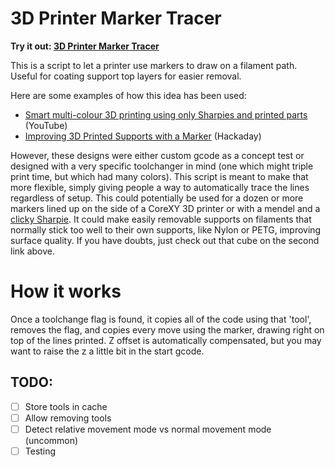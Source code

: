 # 3D Printer Marker Tracer

__Try it out: [3D Printer Marker Tracer](https://aamott.github.io/3D-Printer-Marker-Tracer/marker-tracer.htm)__

This is a script to let a printer use markers to draw on a filament path. Useful for coating support top layers for easier removal. 

Here are some examples of how this idea has been used: 
- [Smart multi-colour 3D printing using only Sharpies and printed parts](https://www.youtube.com/watch?v=UnWxbU7Hfro) (YouTube)
- [Improving 3D Printed Supports with a Marker](https://hackaday.com/2020/05/27/improving-3d-printed-supports-with-a-marker/0) (Hackaday)

However, these designs were either custom gcode as a concept test or designed with a very specific toolchanger in mind (one which might triple print time, but which had many colors). This script is meant to make that more flexible, simply giving people a way to automatically trace the lines regardless of setup. This could potentially be used for a dozen or more markers lined up on the side of a CoreXY 3D printer or with a mendel and a [clicky Sharpie](https://www.sharpie.com/markers/permanent-markers/sharpie-retractable-permanent-markers-fine-point/SP_1185598.html). It could make easily removable supports on filaments that normally stick too well to their own supports, like Nylon or PETG, improving surface quality. If you have doubts, just check out that cube on the second link above. 

# How it works
Once a toolchange flag is found, it copies all of the code using that 'tool', removes the flag, and copies every move using the marker, drawing right on top of the lines printed. Z offset is automatically compensated, but you may want to raise the z a little bit in the start gcode. 

## TODO: 
- [ ] Store tools in cache
- [ ] Allow removing tools
- [ ] Detect relative movement mode vs normal movement mode (uncommon)
- [ ] Testing